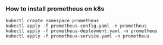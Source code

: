 ### How to install prometheus on k8s

```shell
kubectl create namespace prometheus
kubectl apply -f prometheus-config.yaml -n prometheus
kubectl apply -f prometheus-deployment.yaml -n prometheus
kubectl apply -f prometheus-service.yaml -n prometheus
```